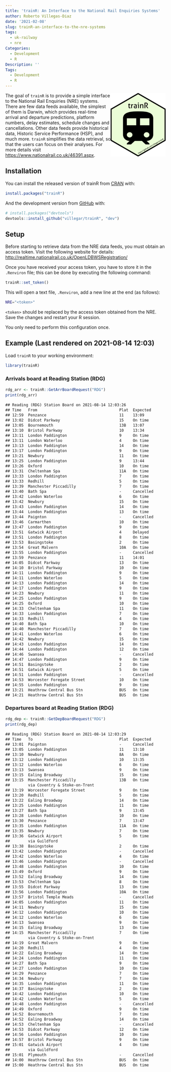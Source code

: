 ```yaml
---
title: 'trainR: An Interface to the National Rail Enquiries Systems'
author: Roberto Villegas-Diaz
date: '2021-02-08'
slug: trainR-an-interface-to-the-nre-systems
tags:
  - uk-railway
  - nre
Categories:
  - Development
  - R
Description: ''
Tags:
  - Development
  - R
---
```


<img src="https://raw.githubusercontent.com/villegar/trainR/main/inst/images/logo.png" alt="logo" align="right" height=200px/>

The goal of `trainR` is to provide a simple interface to the 
National Rail Enquiries (NRE) systems. There are few data feeds 
available, the simplest of them is Darwin, which provides real-time 
arrival and departure predictions, platform numbers, delay estimates, 
schedule changes and cancellations. Other data feeds provide historical 
data, Historic Service Performance (HSP), and much more. `trainR` 
simplifies the data retrieval, so that the users can focus on their 
analyses. For more details visit 
https://www.nationalrail.co.uk/46391.aspx.

## Installation

You can install the released version of trainR from [CRAN](https://CRAN.R-project.org) with:

``` r
install.packages("trainR")
```

And the development version from [GitHub](https://github.com/) with:

``` r
# install.packages("devtools")
devtools::install_github("villegar/trainR", "dev")
```

## Setup
Before starting to retrieve data from the NRE data feeds, you must obtain an access token. 
Visit the following website for details: http://realtime.nationalrail.co.uk/OpenLDBWSRegistration/

Once you have received your access token, you have to store it in the `.Renviron` file; this can be 
done by executing the following command:


```r
trainR::set_token()
```

This will open a text file, `.Renviron`, add a new line at the end (as follows):

```bash
NRE="<token>"
```

`<token>` should be replaced by the access token obtained from the NRE. Save the changes and restart 
your R session.

You only need to perform this configuration once.

## Example (Last rendered on 2021-08-14 12:03)

Load `trainR` to your working environment:

```r
library(trainR)
```

### Arrivals board at Reading Station (RDG)


```r
rdg_arr <- trainR::GetArrBoardRequest("RDG")
print(rdg_arr)
```

```
## Reading (RDG) Station Board on 2021-08-14 12:03:26
## Time   From                                    Plat  Expected
## 12:59  Penzance                                11    13:09
## 13:02  Didcot Parkway                          15    On time
## 13:05  Bournemouth                             13B   13:07
## 13:10  Bristol Parkway                         10    13:34
## 13:11  London Paddington                       9     On time
## 13:11  London Waterloo                         4     On time
## 13:13  London Paddington                       14    On time
## 13:17  London Paddington                       9     On time
## 13:21  Newbury                                 11    On time
## 13:25  London Paddington                       9     13:44
## 13:26  Oxford                                  10    On time
## 13:31  Cheltenham Spa                          11A   On time
## 13:33  London Paddington                       7     On time
## 13:33  Redhill                                 5     On time
## 13:39  Manchester Piccadilly                   7     On time
## 13:40  Bath Spa                                -     Cancelled
## 13:42  London Waterloo                         6     On time
## 13:42  Newbury                                 15    On time
## 13:43  London Paddington                       14    On time
## 13:44  London Paddington                       13    On time
## 13:44  Paignton                                -     Cancelled
## 13:46  Carmarthen                              10    On time
## 13:47  London Paddington                       9     On time
## 13:51  Gatwick Airport                         4     Delayed
## 13:51  London Paddington                       8     On time
## 13:53  Basingstoke                             2     On time
## 13:54  Great Malvern                           10A   On time
## 13:55  London Paddington                       -     Cancelled
## 13:59  Penzance                                11    14:01
## 14:05  Didcot Parkway                          13    On time
## 14:10  Bristol Parkway                         10    On time
## 14:11  London Paddington                       9     On time
## 14:11  London Waterloo                         5     On time
## 14:13  London Paddington                       14    On time
## 14:17  London Paddington                       9     On time
## 14:23  Newbury                                 11    On time
## 14:25  London Paddington                       9     On time
## 14:25  Oxford                                  10    On time
## 14:33  Cheltenham Spa                          11    On time
## 14:33  London Paddington                       7     On time
## 14:33  Redhill                                 4     On time
## 14:40  Bath Spa                                10    On time
## 14:40  Manchester Piccadilly                   7     On time
## 14:41  London Waterloo                         6     On time
## 14:42  Newbury                                 15    On time
## 14:43  London Paddington                       14    On time
## 14:44  London Paddington                       12    On time
## 14:46  Swansea                                 -     Cancelled
## 14:47  London Paddington                       9     On time
## 14:51  Basingstoke                             2     On time
## 14:51  Gatwick Airport                         5     On time
## 14:51  London Paddington                       -     Cancelled
## 14:53  Worcester Foregate Street               10    On time
## 14:55  London Paddington                       9     On time
## 13:21  Heathrow Central Bus Stn                BUS   On time
## 14:21  Heathrow Central Bus Stn                BUS   On time
```

### Departures board at Reading Station (RDG)


```r
rdg_dep <- trainR::GetDepBoardRequest("RDG")
print(rdg_dep)
```

```
## Reading (RDG) Station Board on 2021-08-14 12:03:29
## Time   To                                      Plat  Expected
## 13:01  Paignton                                -     Cancelled
## 13:05  London Paddington                       11    13:10
## 13:10  Newbury                                 8A    On time
## 13:12  London Paddington                       10    13:35
## 13:12  London Waterloo                         6     On time
## 13:13  Swansea                                 9     On time
## 13:15  Ealing Broadway                         15    On time
## 13:15  Manchester Piccadilly                   13B   On time
##        via Coventry & Stoke-on-Trent           
## 13:19  Worcester Foregate Street               9     On time
## 13:20  Redhill                                 5     On time
## 13:22  Ealing Broadway                         14    On time
## 13:25  London Paddington                       11    On time
## 13:27  Bath Spa                                9     13:45
## 13:28  London Paddington                       10    On time
## 13:30  Penzance                                7     13:47
## 13:35  London Paddington                       11A   On time
## 13:35  Newbury                                 7     On time
## 13:36  Gatwick Airport                         5     On time
##        via Guildford                           
## 13:38  Basingstoke                             2     On time
## 13:42  London Paddington                       -     Cancelled
## 13:42  London Waterloo                         4     On time
## 13:46  London Paddington                       -     Cancelled
## 13:48  London Paddington                       10    On time
## 13:49  Oxford                                  9     On time
## 13:52  Ealing Broadway                         14    On time
## 13:53  Cheltenham Spa                          8     On time
## 13:55  Didcot Parkway                          13    On time
## 13:56  London Paddington                       10A   On time
## 13:57  Bristol Temple Meads                    -     Cancelled
## 14:05  London Paddington                       11    On time
## 14:11  Newbury                                 15    On time
## 14:12  London Paddington                       10    On time
## 14:12  London Waterloo                         6     On time
## 14:13  Swansea                                 9     On time
## 14:15  Ealing Broadway                         13    On time
## 14:15  Manchester Piccadilly                   7     On time
##        via Coventry & Stoke-on-Trent           
## 14:19  Great Malvern                           9     On time
## 14:20  Redhill                                 4     On time
## 14:22  Ealing Broadway                         14    On time
## 14:24  London Paddington                       11    On time
## 14:27  Bath Spa                                9     On time
## 14:27  London Paddington                       10    On time
## 14:29  Penzance                                7     On time
## 14:34  Newbury                                 7     On time
## 14:35  London Paddington                       11    On time
## 14:37  Basingstoke                             2     On time
## 14:42  London Paddington                       10    On time
## 14:42  London Waterloo                         5     On time
## 14:48  London Paddington                       -     Cancelled
## 14:49  Oxford                                  9     On time
## 14:52  Bournemouth                             7     On time
## 14:52  Ealing Broadway                         14    On time
## 14:53  Cheltenham Spa                          -     Cancelled
## 14:53  Didcot Parkway                          12    On time
## 14:56  London Paddington                       10    On time
## 14:57  Bristol Parkway                         9     On time
## 15:01  Gatwick Airport                         4     On time
##        via Guildford                           
## 15:01  Plymouth                                -     Cancelled
## 14:00  Heathrow Central Bus Stn                BUS   On time
## 15:00  Heathrow Central Bus Stn                BUS   On time
```
